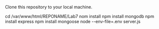Clone this repository to your local machine.

cd /var/www/html/REPONAME/Lab7
nom install
npm install mongodb
npm install express
npm install mongoose
node --env-file=.env server.js